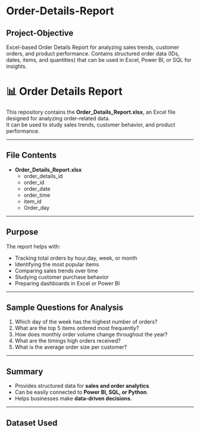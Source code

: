 # Order-Details-Report
## Project-Objective
Excel-based Order Details Report for analyzing sales trends, customer orders, and product performance. Contains structured order data (IDs, dates, items, and quantities) that can be used in Excel, Power BI, or SQL for insights.

# 📊 Order Details Report

This repository contains the **Order_Details_Report.xlsx**, an Excel file designed for analyzing order-related data.  
It can be used to study sales trends, customer behavior, and product performance.

---

## File Contents
- **Order_Details_Report.xlsx**  
  - order_details_id 
  - order_id
  - order_date
  - order_time
  - item_id
  - Order_day


---

## Purpose
The report helps with:
- Tracking total orders by hour,day, week, or month
- Identifying the most popular items
- Comparing sales trends over time
- Studying customer purchase behavior
- Preparing dashboards in Excel or Power BI

---

## Sample Questions for Analysis
1. Which day of the week has the highest number of orders?
2. What are the top 5 items ordered most frequently?
3. How does monthly order volume change throughout the year?
4. What are the timings high orders received?
5. What is the average order size per customer?

---

## Summary
- Provides structured data for **sales and order analytics**.  
- Can be easily connected to **Power BI, SQL, or Python**.  
- Helps businesses make **data-driven decisions**.  

---

## Dataset Used


